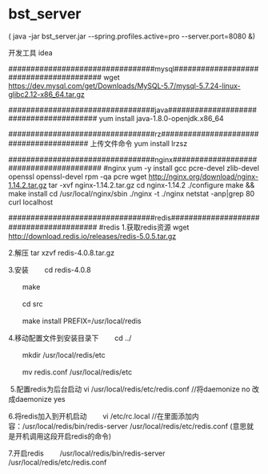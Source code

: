 # bst_server

( java -jar bst_server.jar --spring.profiles.active=pro --server.port=8080 &)

开发工具 idea

#################################mysql########################################
wget https://dev.mysql.com/get/Downloads/MySQL-5.7/mysql-5.7.24-linux-glibc2.12-x86_64.tar.gz


#################################java########################################
yum install java-1.8.0-openjdk.x86_64

#################################rz########################################
上传文件命令
yum install lrzsz

#################################nginx########################################
#nginx
 yum -y install gcc pcre-devel zlib-devel openssl openssl-devel
 rpm -qa pcre
 wget http://nginx.org/download/nginx-1.14.2.tar.gz
 tar -xvf nginx-1.14.2.tar.gz
 cd  nginx-1.14.2
 ./configure
 make && make install
 cd /usr/local/nginx/sbin
 ./nginx -t
 ./nginx
 netstat -anp|grep 80
 curl localhost

#################################redis########################################
#redis
1.获取redis资源
wget http://download.redis.io/releases/redis-5.0.5.tar.gz

2.解压
tar xzvf redis-4.0.8.tar.gz

3.安装
　　cd redis-4.0.8

　　make

　　cd src

　　make install PREFIX=/usr/local/redis

4.移动配置文件到安装目录下
　　cd ../

　　mkdir /usr/local/redis/etc

　　mv redis.conf /usr/local/redis/etc

 5.配置redis为后台启动
vi /usr/local/redis/etc/redis.conf //将daemonize no 改成daemonize yes

6.将redis加入到开机启动
　　vi /etc/rc.local //在里面添加内容：/usr/local/redis/bin/redis-server /usr/local/redis/etc/redis.conf (意思就是开机调用这段开启redis的命令)

7.开启redis
　　/usr/local/redis/bin/redis-server /usr/local/redis/etc/redis.conf